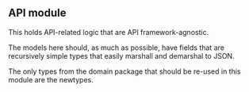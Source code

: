 ## API module

This holds API-related logic that are API framework-agnostic.

The models here should, as much as possible, have fields that are recursively simple types that easily marshall and
demarshal to JSON.

The only types from the domain package that should be re-used in this module are the newtypes. 